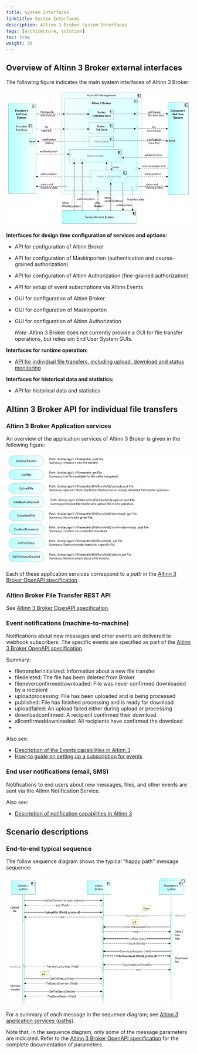 ```yaml
---
title: System Interfaces
linktitle: System Interfaces
description: Altinn 3 Broker System Interfaces 
tags: [architecture, solution]
toc: true
weight: 30
---
```





## Overview of Altinn 3 Broker external interfaces
The following figure indicates the main system interfaces of Altinn 3 Broker:

![Altinn 3 Broker Standalone Interfaces Overview](altinn3-broker-standalone-interfaces-overview.en.png "Altinn 3 Broker Standalone Interfaces Overview")


<!--
*TIP: The details of the interfaces are not shown by the image as
such, however the image hyperlinks to a clickable web version with further details.*
-->

__Interfaces for design time configuration of services and options:__

* API for configuration of Altinn Broker
* API for configuration of Maskinporten (authentication and course-grained authorization)
* API for configuration of Altinn Authorization (fine-grained authorization)
* API for setup of event subscriptions via Altinn Events
* GUI for configuration of Altinn Broker
* GUI for configuration of  Maskinporten
* GUI for configuration of Altinn Authorization

    _Note_: Altinn 3 Broker does not currently provide a GUI for file transfer operations, 
but relies om End User System GUIs.

__Interfaces for runtime operation:__

* [API for individual file transfers, including upload, download and status monitoring](#altinn-3-broker-api-for-individual-file-transfers)



__Interfaces for historical data and statistics:__

* API for historical data and statistics





<!--

### Authorizarions interfaces


## Altinn 3 Broker File Transfer Interfaces


### Event Subscriptions
See https://docs.altinn.studio/events/subscribe-to-events/developer-guides/setup-subscription/


TBD.

### User Interfaces

Altinn 3 Broker does not currently provide a GUI for file transfer operations, but relies om End User System GUIs.

-->

## Altinn 3 Broker API for individual file transfers

### Altinn 3 Broker Application services

An overview of the application services of Altinn 3 Broker is given in the following figure:

![Altinn 3 Broker Application Services](altinn3-broker-application-services.en.png "Altinn 3 Broker Application Services")

Each of these application services correspond to a _path_ in the [Altinn 3 Broker OpenAPI specification][Altinn 3 Broker OpenAPI specifications].


### Altinn Broker File Transfer REST API 

See [Altinn 3 Broker OpenAPI specification][Altinn 3 Broker OpenAPI specifications].

### Event notifications (machine-to-machine)

Notifications about new messages and other events are delivered to webhook subscribers. 
The specific events are specified as part of the [Altinn 3 Broker OpenAPI specification][Altinn 3 Broker OpenAPI specifications]. 

Summary:

* filetransferinitialized: Information about a new file transfer
* filedeleted: The file has been deleted from Broker
* fileneverconfirmeddownloaded: File was never confirmed downloaded by a recipient
* uploadprocessing: File has been uploaded and is being processed
* published: File has finished processing and is ready for download
* uploadfailed: An upload failed either during upload or processing
* downloadconfirmed: A recipient confirmed their download
* allconfirmeddownloaded: All recipients have confirmed the download
* 
Also see:

* [Description of the Events capabilities in Altinn 3](https://docs.altinn.studio/events/)
* [How-to guide on setting up a subscription for events](https://docs.altinn.studio/events/subscribe-to-events/developer-guides/setup-subscription/)


<!--
Webhooks are a way for an app or a service to provide real-time information to other apps or services. They are used to trigger automatic reactions or notifications when specific events occur. Essentially, a webhook sends an HTTP POST request to a specified URL in response to an event — for example, when a new record is added to a database, or a user completes a purchase.

How Webhooks Work:
1. Event Occurrence: A webhook is configured to listen for certain events in a source application (e.g., a new post on a blog, a new payment received, a new user registration).
2. Notification: When the specified event occurs, the source application generates an HTTP POST request. This request contains information or data related to the event, formatted in a way that the receiving application expects (usually as JSON or XML).
3. Listener: The target application (or a server-side script) listens for incoming POST requests on a specified URL (the webhook URL).
4. Action: Once the target application receives the data, it can use it to perform an action, update its own database, send a notification, or trigger other workflows.

Advantages of Webhooks:
* Real-Time: Webhooks provide a mechanism for real-time data transfer and event handling, as opposed to traditional polling mechanisms where an application repeatedly checks for updates at regular intervals.
* Efficient: They are more efficient than polling because they only send data when there is an actual event, reducing unnecessary network traffic and server load.
* Customizable: Webhooks can be configured to listen for specific events, making them highly customizable and flexible for various use cases.

Considerations:
* Security: Since webhooks involve sending data from one service to another, they need to be secured to prevent unauthorized access or data interception. This often involves validating the incoming requests and using HTTPS for encryption.
* Error Handling: The receiving application needs to be capable of handling errors or exceptions that may occur during data processing. This includes dealing with malformed data, service downtime, or network issues.
* Infrastructure: The server that receives the webhook must be set up to handle potentially high volumes of incoming HTTP requests and process them efficiently.
-->


### End user notifications (email, SMS)
Notifications to end users about new messages, files, and other events are sent via the Altinn Notification Service.

Also see:

* [Description of notification capabilities in Altinn 3](https://docs.altinn.studio/notifications/)


## Scenario descriptions

### End-to-end typical sequence

The follow sequence diagram shows the typical "happy path" message sequence:  

![Altinn 3 Broker File Transfer Sequence Diagram](altinn3-broker-file-transfer-sequence-diagram.en.png "Altinn 3 Broker File Transfer Sequence Diagram")

<!--
Note: Explanations for each arrow should match the online, clickable Archi version.
Issue: How to link to the specific OpenAPI specification of this particular API call?
-->

For a summary of each message in the sequence diagram; see [Altinn 3 application services (paths)](#altinn-3-broker-application-services).

Note that, in the sequence diagram, only some of the message parameters are indicated.
Refer to the [Altinn 3 Broker OpenAPI specification][Altinn 3 Broker OpenAPI specifications] 
for the complete documentation of parameters.

<!--
Here's a high level description of the message flow:

<span class="mark">Note: Details regarding authentication and
authorization not shown here.</span>


<!-- 4. CheckIfAvailableFiles: --

1. InitalizeTransfer (id, type, options): Initialize a new file transfer, indicating a message id, the type of message (Altinn resourceid) and any non-default selection of options.
2. UploadFile (fileId, protocol): Upload a file to the Broker filestore for an already initialized file transfer operation.
3. NewFileUploaded: ...
5. ListFiles (new):
6. FileList (fileIds):
7. DownloadRequest (fileId):
8. DownloadConfirmation:
9.  TransferCompleted (fileId): 
10. GetFileStatus (fileId):
11. FileStatusOverview (fileId):
12. GetFileStatusDetailed: 
13. FileStatusDetails (fileId):
-->

<!--
### Exception scenarios
The following ... TBD ..

1. Failing upload
2. Failing download
3. Resuming a failed upload
4. Resuming a failed download

### Other scenarios

    Reporting sequence – service owner fetching statistics
    Reporting sequence –provider fetching statistics
    Reporting sequence –consumer fetching statistics
    File storage purging

-->


<!-- References within this document: -->
[Altinn 3 Broker OpenAPI specifications]: https://github.com/Altinn/altinn-broker/blob/main/altinn-broker-v1.json

